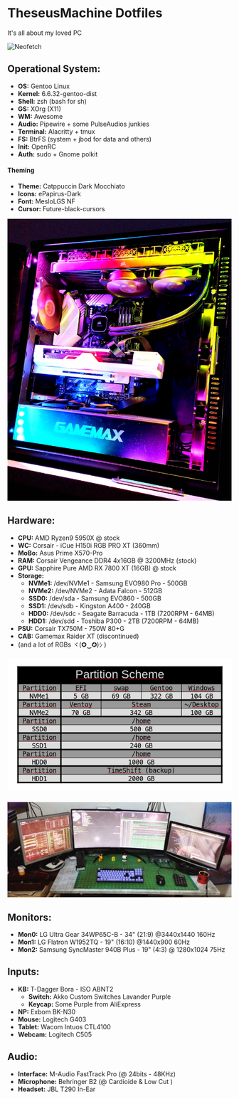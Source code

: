 # TheseusMachine Dotfiles

It's all about my loved PC


![Neofetch](https://github.com/jKy0n/TheseusMachineDotFiles/blob/main/midia/Neofetch-29-Feb-2024.png)

## Operational System:

- **OS:** Gentoo Linux
- **Kernel:** 6.6.32-gentoo-dist
- **Shell:** zsh (bash for sh)
- **GS:** XOrg (X11)
- **WM:** Awesome
- **Audio:** Pipewire + some PulseAudios junkies
- **Terminal:** Alacritty + tmux
- **FS:** BtrFS (system + jbod for data and others)
- **Init:** OpenRC
- **Auth:** sudo + Gnome polkit


#### Theming

- **Theme:** Catppuccin Dark Mocchiato
- **Icons:** ePapirus-Dark
- **Font:** MesloLGS NF
- **Cursor:** Future-black-cursors


![Theseus Machine](https://github.com/jKy0n/TheseusMachineDotFiles/blob/main/midia/TheseusMachine-29-Feb-2024.jpg)


## Hardware:

- **CPU:** AMD Ryzen9 5950X @ stock
- **WC:** Corsair - iCue H150i RGB PRO XT (360mm)
- **MoBo:** Asus Prime X570-Pro
- **RAM:** Corsair Vengeance DDR4 4x16GB @ 3200MHz (stock)
- **GPU:** Sapphire Pure AMD RX 7800 XT (16GB) @ stock
- **Storage:**
    - **NVMe1:** /dev/NVMe1 -  Samsung EVO980 Pro - 500GB
    - **NVMe2:** /dev/NVMe2 -  Adata Falcon       - 512GB
    - **SSD0:**  /dev/sda   -  Samsung EVO860     - 500GB
    - **SSD1:**  /dev/sdb   -  Kingston A400      - 240GB
    - **HDD0:**  /dev/sdc   -  Seagate Barracuda  - 1TB (7200RPM - 64MB)
    - **HDD1:**  /dev/sdd   -  Toshiba P300       - 2TB (7200RPM - 64MB)
- **PSU:** Corsair TX750M - 750W 80+G
- **CAB:** Gamemax Raider XT (discontinued)
- (and a lot of RGBs ヾ(✪‿✪)ｼ )

###

![Devices](https://github.com/jKy0n/TheseusMachineDotFiles/blob/main/midia/devicesTab.png)

###

![Peripherals](https://github.com/jKy0n/TheseusMachineDotFiles/blob/main/midia/Desktop-29-Feb-2024.jpg)

## Monitors:

- **Mon0:** LG Ultra Gear 34WP65C-B - 34" (21:9) @3440x1440 160Hz
- **Mon1:** LG Flatron W1952TQ - 19" (16:10) @1440x900 60Hz
- **Mon2:** Samsung SyncMaster 940B Plus - 19" (4:3) @ 1280x1024 75Hz


## Inputs:

- **KB:** T-Dagger Bora - ISO ABNT2
    - **Switch:** Akko Custom Switches Lavander Purple
    - **Keycap:** Some Purple from AliExpress
- **NP:** Exbom BK-N30
- **Mouse:** Logitech G403
- **Tablet:** Wacom Intuos CTL4100
- **Webcam:** Logitech C505 


## Audio:

- **Interface:** M-Audio FastTrack Pro (@ 24bits - 48KHz)
- **Microphone:** Behringer B2 (@ Cardioide & Low Cut )
- **Headset:** JBL T290 In-Ear 